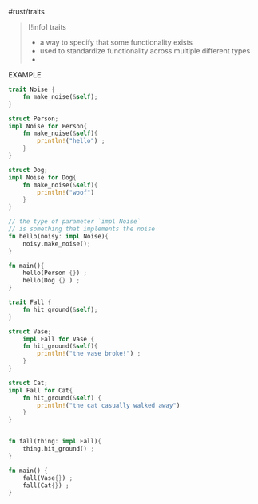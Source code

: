 #rust/traits 

>[!info] traits
>- a way to specify that some functionality  exists
>- used to standardize functionality across multiple different types
>- 


EXAMPLE
```rust
trait Noise {
	fn make_noise(&self);
}

struct Person;
impl Noise for Person{
	fn make_noise(&self){
		println!("hello") ;
	}
}

struct Dog;
impl Noise for Dog{
	fn make_noise(&self){
		println!("woof")
	}
}

// the type of parameter `impl Noise`
// is something that implements the noise
fn hello(noisy: impl Noise){
	noisy.make_noise();
}  

fn main(){
	hello(Person {}) ; 
	hello(Dog {} ) ; 
}

```


```rust
trait Fall {
	fn hit_ground(&self);
}

struct Vase;
	impl Fall for Vase {
	fn hit_ground(&self){
		println!("the vase broke!") ;
	}
}

struct Cat;
impl Fall for Cat{
	fn hit_ground(&self) {
		println!("the cat casually walked away")
	}
}


fn fall(thing: impl Fall){
	thing.hit_ground() ;
}

fn main() {
	fall(Vase{}) ;
	fall(Cat{}) ;
}
```









